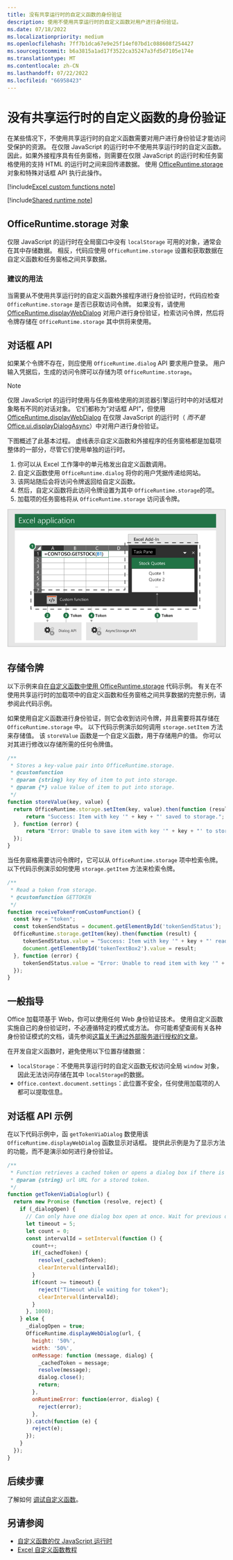 ```yaml
---
title: 没有共享运行时的自定义函数的身份验证
description: 使用不使用共享运行时的自定义函数对用户进行身份验证。
ms.date: 07/18/2022
ms.localizationpriority: medium
ms.openlocfilehash: 7ff7b1dca67e9e25f14ef07bd1c088608f254427
ms.sourcegitcommit: b6a3815a1ad17f3522ca35247a3fd5d7105e174e
ms.translationtype: MT
ms.contentlocale: zh-CN
ms.lasthandoff: 07/22/2022
ms.locfileid: "66958423"
---
```

# <a name="authentication-for-custom-functions-without-a-shared-runtime"></a>没有共享运行时的自定义函数的身份验证

在某些情况下，不使用共享运行时的自定义函数需要对用户进行身份验证才能访问受保护的资源。 在仅限 JavaScript 的运行时中不使用共享运行时的自定义函数。 因此，如果外接程序具有任务窗格，则需要在仅限 JavaScript 的运行时和任务窗格使用的支持 HTML 的运行时之间来回传递数据。 使用 [OfficeRuntime.storage](/javascript/api/office-runtime/officeruntime.storage) 对象和特殊对话框 API 执行此操作。

[!include[Excel custom functions note](../includes/excel-custom-functions-note.md)]

[!include[Shared runtime note](../includes/shared-runtime-note.md)]

## <a name="officeruntimestorage-object"></a>OfficeRuntime.storage 对象

仅限 JavaScript 的运行时在全局窗口中没有 `localStorage` 可用的对象，通常会在其中存储数据。 相反，代码应使用 `OfficeRuntime.storage` 设置和获取数据在自定义函数和任务窗格之间共享数据。

### <a name="suggested-usage"></a>建议的用法

当需要从不使用共享运行时的自定义函数外接程序进行身份验证时，代码应检查 `OfficeRuntime.storage` 是否已获取访问令牌。 如果没有，请使用 [OfficeRuntime.displayWebDialog](/javascript/api/office-runtime#office-runtime-officeruntime-displaywebdialog-function(1)) 对用户进行身份验证，检索访问令牌，然后将令牌存储在 `OfficeRuntime.storage` 其中供将来使用。

## <a name="dialog-api"></a>对话框 API

如果某个令牌不存在，则应使用 `OfficeRuntime.dialog` API 要求用户登录。 用户输入凭据后，生成的访问令牌可以存储为项 `OfficeRuntime.storage`。

> [!NOTE]
> 仅限 JavaScript 的运行时使用与任务窗格使用的浏览器引擎运行时中的对话框对象略有不同的对话对象。 它们都称为“对话框 API”，但使用 [OfficeRuntime.displayWebDialog](/javascript/api/office-runtime#office-runtime-officeruntime-displaywebdialog-function(1)) 在仅限 JavaScript 的运行时（ *而不是* [Office.ui.displayDialogAsync](/javascript/api/office/office.ui#office-office-ui-displaydialogasync-member(1))）中对用户进行身份验证。

下图概述了此基本过程。 虚线表示自定义函数和外接程序的任务窗格都是加载项整体的一部分，尽管它们使用单独的运行时。

1. 你可以从 Excel 工作簿中的单元格发出自定义函数调用。
2. 自定义函数使用 `OfficeRuntime.dialog` 将你的用户凭据传递给网站。
3. 该网站随后会将访问令牌返回给自定义函数。
4. 然后，自定义函数将此访问令牌设置为其中 `OfficeRuntime.storage`的项。
5. 加载项的任务窗格将从 `OfficeRuntime.storage` 访问该令牌。

![使用对话框 API 获取访问令牌，然后通过 OfficeRuntime.storage API 与任务窗格共享令牌的自定义函数示意图。](../images/authentication-diagram.png "身份验证图。")

## <a name="storing-the-token"></a>存储令牌

以下示例来自[在自定义函数中使用 OfficeRuntime.storage](https://github.com/OfficeDev/Office-Add-in-samples/tree/main/Excel-custom-functions/AsyncStorage) 代码示例。 有关在不使用共享运行时的加载项中的自定义函数和任务窗格之间共享数据的完整示例，请参阅此代码示例。

如果使用自定义函数进行身份验证，则它会收到访问令牌，并且需要将其存储在 `OfficeRuntime.storage` 中。 以下代码示例演示如何调用 `storage.setItem` 方法来存储值。 该 `storeValue` 函数是一个自定义函数，用于存储用户的值。 你可以对其进行修改以存储所需的任何令牌值。

```js
/**
 * Stores a key-value pair into OfficeRuntime.storage.
 * @customfunction
 * @param {string} key Key of item to put into storage.
 * @param {*} value Value of item to put into storage.
 */
function storeValue(key, value) {
  return OfficeRuntime.storage.setItem(key, value).then(function (result) {
      return "Success: Item with key '" + key + "' saved to storage.";
  }, function (error) {
      return "Error: Unable to save item with key '" + key + "' to storage. " + error;
  });
}
```

当任务窗格需要访问令牌时，它可以从 `OfficeRuntime.storage` 项中检索令牌。 以下代码示例演示如何使用 `storage.getItem` 方法来检索令牌。

```js
/**
 * Read a token from storage.
 * @customfunction GETTOKEN
 */
function receiveTokenFromCustomFunction() {
  const key = "token";
  const tokenSendStatus = document.getElementById('tokenSendStatus');
  OfficeRuntime.storage.getItem(key).then(function (result) {
     tokenSendStatus.value = "Success: Item with key '" + key + "' read from storage.";
     document.getElementById('tokenTextBox2').value = result;
  }, function (error) {
     tokenSendStatus.value = "Error: Unable to read item with key '" + key + "' from storage. " + error;
  });
}
```

## <a name="general-guidance"></a>一般指导

Office 加载项基于 Web，你可以使用任何 Web 身份验证技术。 使用自定义函数实施自己的身份验证时，不必遵循特定的模式或方法。 你可能希望查阅有关各种身份验证模式的文档，请先参阅[这篇关于通过外部服务进行授权的文章](../develop/auth-external-add-ins.md)。  

在开发自定义函数时，避免使用以下位置存储数据：

- `localStorage`：不使用共享运行时的自定义函数无权访问全局 `window` 对象，因此无法访问存储在其中 `localStorage`的数据。
- `Office.context.document.settings`：此位置不安全，任何使用加载项的人都可以提取信息。

## <a name="dialog-box-api-example"></a>对话框 API 示例

在以下代码示例中，函 `getTokenViaDialog` 数使用该 `OfficeRuntime.displayWebDialog` 函数显示对话框。 提供此示例是为了显示方法的功能，而不是演示如何进行身份验证。

```JavaScript
/**
 * Function retrieves a cached token or opens a dialog box if there is no saved token. Note that this isn't a sufficient example of authentication but is intended to show the capabilities of the displayWebDialog method.
 * @param {string} url URL for a stored token.
 */
function getTokenViaDialog(url) {
  return new Promise (function (resolve, reject) {
    if (_dialogOpen) {
      // Can only have one dialog box open at once. Wait for previous dialog box's token.
      let timeout = 5;
      let count = 0;
      const intervalId = setInterval(function () {
        count++;
        if(_cachedToken) {
          resolve(_cachedToken);
          clearInterval(intervalId);
        }
        if(count >= timeout) {
          reject("Timeout while waiting for token");
          clearInterval(intervalId);
        }
      }, 1000);
    } else {
      _dialogOpen = true;
      OfficeRuntime.displayWebDialog(url, {
        height: '50%',
        width: '50%',
        onMessage: function (message, dialog) {
          _cachedToken = message;
          resolve(message);
          dialog.close();
          return;
        },
        onRuntimeError: function(error, dialog) {
          reject(error);
        },
      }).catch(function (e) {
        reject(e);
      });
    }
  });
}
```

## <a name="next-steps"></a>后续步骤

了解如何 [调试自定义函数](custom-functions-debugging.md)。

## <a name="see-also"></a>另请参阅

- [自定义函数的仅 JavaScript 运行时](custom-functions-runtime.md)
- [Excel 自定义函数教程](../tutorials/excel-tutorial-create-custom-functions.md)
